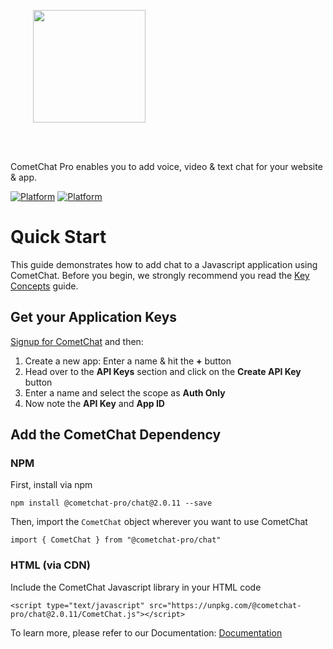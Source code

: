 <div style="width:100%">
<div style="width:100%">
	<div style="width:50%; display:inline-block">
		<p align="center">
		<img style="text-align:center" width="180" height="180" alt="" src="https://raw.githubusercontent.com/cometchat-pro/ios-swift-chat-app/master/Screenshots/CometChat%20Logo.png">	
		</p>	
	</div>	
</div>
</br>
</br>
</div>

CometChat Pro enables you to add voice, video & text chat for your website & app.

<a href="https://www.npmjs.com">[![Platform](https://img.shields.io/badge/Platform-Javascript-blue.svg)](#)</a>
<a href="https://www.npmjs.com">[![Platform](https://img.shields.io/badge/Platform-NPM-orange.svg)](#)</a>

# Quick Start

This guide demonstrates how to add chat to a Javascript application using CometChat. Before you begin, we strongly recommend you read the <a href="https://prodocs.cometchat.com/docs/concepts" target="_blank">Key Concepts</a> guide.

## Get your Application Keys

<a href="https://app.cometchat.com" target="_blank">Signup for CometChat</a> and then:

1. Create a new app: Enter a name & hit the **+** button
2. Head over to the **API Keys** section and click on the **Create API Key** button
3. Enter a name and select the scope as **Auth Only**
4. Now note the **API Key** and **App ID**

## Add the CometChat Dependency

### NPM
First, install via npm

```
npm install @cometchat-pro/chat@2.0.11 --save
```

Then, import the `CometChat` object wherever you want to use CometChat

```
import { CometChat } from "@cometchat-pro/chat" 
```

### HTML (via CDN)
Include the CometChat Javascript library in your HTML code

```
<script type="text/javascript" src="https://unpkg.com/@cometchat-pro/chat@2.0.11/CometChat.js"></script>
```

To learn more, please refer to our Documentation: <a href="https://prodocs.cometchat.com/v2.0/docs/js-quick-start">Documentation</a>